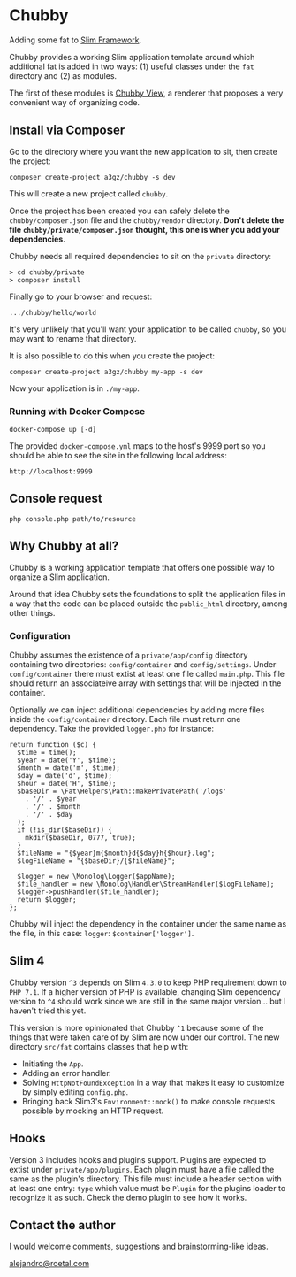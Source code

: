 # Chubby
Adding some fat to [Slim Framework](https://github.com/slimphp/Slim).

Chubby provides a working Slim application template around which additional fat is added in two ways: (1) useful classes under the `fat` directory and (2) as modules. 

The first of these modules is [Chubby View](https://github.com/a3gz/chubby-view), a renderer that proposes a very convenient way of organizing code. 

## Install via Composer 

Go to the directory where you want the new application to sit, then create the project: 

    composer create-project a3gz/chubby -s dev

This will create a new project called `chubby`.

Once the project has been created you can safely delete the `chubby/composer.json` file and the `chubby/vendor` directory. **Don't delete the file `chubby/private/composer.json` thought, this one is wher you add your dependencies**.

Chubby needs all required dependencies to sit on the `private` directory:

    > cd chubby/private
    > composer install

Finally go to your browser and request: 

    .../chubby/hello/world


It's very unlikely that you'll want your application to be called `chubby`, so you may want to rename that directory. 

It is also possible to do this when you create the project: 

    composer create-project a3gz/chubby my-app -s dev

Now your application is in `./my-app`.

### Running with Docker Compose

    docker-compose up [-d]

The provided `docker-compose.yml` maps to the host's 9999 port so you should be able to see the site in the following local address:

    http://localhost:9999

## Console request

    php console.php path/to/resource

## Why Chubby at all?

Chubby is a working application template that offers one possible way to organize a Slim application. 

Around that idea Chubby sets the foundations to split the application files in a way that the code can be placed outside the `public_html` directory, among other things. 

### Configuration

Chubby assumes the existence of a `private/app/config` directory containing two directories:
`config/container` and `config/settings`.
Under `config/container` there must extist at least one file called `main.php`. This file should return an associateive array with settings that will be injected in the container. 

Optionally we can inject additional dependencies by adding more files inside the `config/container` directory. Each file must return one dependency. Take the provided `logger.php` for instance: 

    return function ($c) {
      $time = time();
      $year = date('Y', $time);
      $month = date('m', $time);
      $day = date('d', $time);
      $hour = date('H', $time);
      $baseDir = \Fat\Helpers\Path::makePrivatePath('/logs'
        . '/' . $year
        . '/' . $month
        . '/' . $day
      );
      if (!is_dir($baseDir)) {
        mkdir($baseDir, 0777, true);
      }
      $fileName = "{$year}m{$month}d{$day}h{$hour}.log";
      $logFileName = "{$baseDir}/{$fileName}";

      $logger = new \Monolog\Logger($appName);
      $file_handler = new \Monolog\Handler\StreamHandler($logFileName);
      $logger->pushHandler($file_handler);
      return $logger;
    };

Chubby will inject the dependency in the container under the same name as the file, in this case: `logger`: `$container['logger']`.

## Slim 4

Chubby version `^3` depends on Slim `4.3.0` to keep PHP requirement down to `PHP 7.1`.
If a higher version of PHP is available, changing Slim dependency version to `^4` should work since we are still in the same major version... but I haven't tried this yet.

This version is more opinionated that Chubby `^1` because some of the things that were taken care of by Slim are now under our control.
The new directory `src/fat` contains classes that help with:

 * Initiating the `App`.
 * Adding an error handler.
 * Solving `HttpNotFoundException` in a way that makes it easy to customize by simply editing `config.php`.
 * Bringing back Slim3's `Environment::mock()` to make console requests possible by mocking an HTTP request.

## Hooks

Version 3 includes hooks and plugins support. Plugins are expected to extist under `private/app/plugins`. Each plugin must have a file called the same as the plugin's directory. This file must include a header section with at least one entry: `type` which value must be `Plugin` for the plugins loader to recognize it as such.
Check the demo plugin to see how it works.

## Contact the author

I would welcome comments, suggestions and brainstorming-like ideas.

[alejandro@roetal.com](mailto:alejandro@roetal.com)